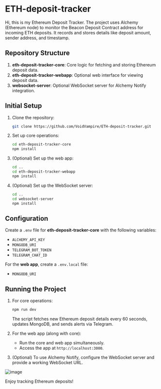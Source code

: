# ETH-deposit-tracker

Hi, this is my Ethereum Deposit Tracker. The project uses Alchemy (Ethereum node) to monitor the Beacon Deposit Contract address for incoming ETH deposits. It records and stores details like deposit amount, sender address, and timestamp.

## Repository Structure
1. **eth-deposit-tracker-core**: Core logic for fetching and storing Ethereum deposit data.
2. **eth-deposit-tracker-webapp**: Optional web interface for viewing deposit data.
3. **websocket-server**: Optional WebSocket server for Alchemy Notify integration.

## Initial Setup

1. Clone the repository:
   ```bash
   git clone https://github.com/VoidVampire/ETH-deposit-tracker.git
   ```

2. Set up core operations:
   ```bash
   cd eth-deposit-tracker-core
   npm install
   ```

3. (Optional) Set up the web app:
   ```bash
   cd ..
   cd eth-deposit-tracker-webapp
   npm install
   ```

4. (Optional) Set up the WebSocket server:
   ```bash
   cd ..
   cd websocket-server
   npm install
   ```

## Configuration

Create a `.env` file for **eth-deposit-tracker-core** with the following variables:
- `ALCHEMY_API_KEY`
- `MONGODB_URI`
- `TELEGRAM_BOT_TOKEN`
- `TELEGRAM_CHAT_ID`

For the **web app**, create a `.env.local` file:
- `MONGODB_URI`

## Running the Project

1. For core operations:
   ```bash
   npm run dev
   ```
   The script fetches new Ethereum deposit details every 60 seconds, updates MongoDB, and sends alerts via Telegram.

2. For the web app (along with core):
   - Run the core and web app simultaneously.
   - Access the app at `http://localhost:3000`.

3. (Optional) To use Alchemy Notify, configure the WebSocket server and provide a working WebSocket URL.

![image](https://github.com/user-attachments/assets/23a4840b-0a19-4537-ac4b-31dfc77817be)

Enjoy tracking Ethereum deposits!